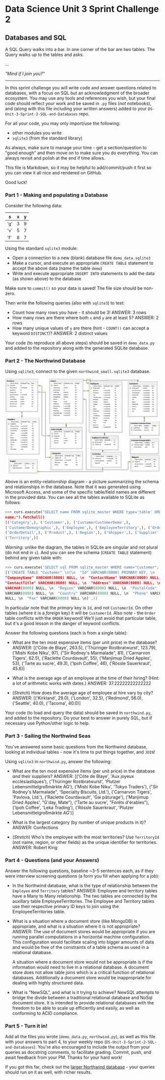 # Data Science Unit 3 Sprint Challenge 2

## Databases and SQL

A SQL Query walks into a bar. In one corner of the bar are two tables. The Query
walks up to the tables and asks:

...

*"Mind if I join you?"*

---

In this sprint challenge you will write code and answer questions related to
databases, with a focus on SQL but an acknowledgment of the broader ecosystem.
You may use any tools and references you wish, but your final code should
reflect *your* work and be saved in `.py` files (*not* notebooks), and (along
with this file including your written answers) added to your
`DS-Unit-3-Sprint-2-SQL-and-Databases` repo.

For all your code, you may only import/use the following:
- other modules you write
- `sqlite3` (from the standard library)

As always, make sure to manage your time - get a section/question to "good
enough" and then move on to make sure you do everything. You can always revisit
and polish at the end if time allows.

This file is Markdown, so it may be helpful to add/commit/push it first so you
can view it all nice and rendered on GitHub.

Good luck!

### Part 1 - Making and populating a Database

Consider the following data:

| s   | x | y |
|-----|---|---|
| 'g' | 3 | 9 |
| 'v' | 5 | 7 |
| 'f' | 8 | 7 |

Using the standard `sqlite3` module:

- Open a connection to a new (blank) database file `demo_data.sqlite3`
- Make a cursor, and execute an appropriate `CREATE TABLE` statement to accept
  the above data (name the table `demo`)
- Write and execute appropriate `INSERT INTO` statements to add the data (as
  shown above) to the database

Make sure to `commit()` so your data is saved! The file size should be non-zero.

Then write the following queries (also with `sqlite3`) to test:

- Count how many rows you have - it should be 3!
    ANSWER: 3 rows
- How many rows are there where both `x` and `y` are at least 5?
    ANSWER: 2 rows
- How many unique values of `y` are there (hint - `COUNT()` can accept a keyword
  `DISTINCT`)?
  ANSWER: 2  distinct values

Your code (to reproduce all above steps) should be saved in `demo_data.py` and
added to the repository along with the generated SQLite database.

### Part 2 - The Northwind Database

Using `sqlite3`, connect to the given `northwind_small.sqlite3` database.

![Northwind Entity-Relationship Diagram](./northwind_erd.png)

Above is an entity-relationship diagram - a picture summarizing the schema and
relationships in the database. Note that it was generated using Microsoft
Access, and some of the specific table/field names are different in the provided
data. You can see all the tables available to SQLite as follows:

```python
>>> curs.execute("SELECT name FROM sqlite_master WHERE type='table' ORDER BY
name;").fetchall()
[('Category',), ('Customer',), ('CustomerCustomerDemo',),
('CustomerDemographic',), ('Employee',), ('EmployeeTerritory',), ('Order',),
('OrderDetail',), ('Product',), ('Region',), ('Shipper',), ('Supplier',),
('Territory',)]
```

*Warning*: unlike the diagram, the tables in SQLite are singular and not plural
(do not end in `s`). And you can see the schema (`CREATE TABLE` statement)
behind any given table with:
```python
>>> curs.execute('SELECT sql FROM sqlite_master WHERE name="Customer";').fetchall()
[('CREATE TABLE "Customer" \n(\n  "Id" VARCHAR(8000) PRIMARY KEY, \n
"CompanyName" VARCHAR(8000) NULL, \n  "ContactName" VARCHAR(8000) NULL, \n
"ContactTitle" VARCHAR(8000) NULL, \n  "Address" VARCHAR(8000) NULL, \n  "City"
VARCHAR(8000) NULL, \n  "Region" VARCHAR(8000) NULL, \n  "PostalCode"
VARCHAR(8000) NULL, \n  "Country" VARCHAR(8000) NULL, \n  "Phone" VARCHAR(8000)
NULL, \n  "Fax" VARCHAR(8000) NULL \n)',)]
```

In particular note that the *primary* key is `Id`, and not `CustomerId`. On
other tables (where it is a *foreign* key) it will be `CustomerId`. Also note -
the `Order` table conflicts with the `ORDER` keyword! We'll just avoid that
particular table, but it's a good lesson in the danger of keyword conflicts.

Answer the following questions (each is from a single table):

- What are the ten most expensive items (per unit price) in the database?
    ANSWER: [('Côte de Blaye', 263.5), ('Thüringer Rostbratwurst', 123.79), 
            ('Mishi Kobe Niku', 97), ("Sir Rodney's Marmalade", 81), 
            ('Carnarvon Tigers', 62.5), ('Raclette Courdavault', 55), 
            ('Manjimup Dried Apples', 53), ('Tarte au sucre', 49.3), 
            ('Ipoh Coffee', 46), ('Rössle Sauerkraut', 45.6)]
    
- What is the average age of an employee at the time of their hiring? (Hint: a
  lot of arithmetic works with dates.)
  ANSWER: 37.22222222222222
  
- (*Stretch*) How does the average age of employee at hire vary by city?
  ANSWER: [('Kirkland', 29.0), ('London', 32.5), ('Redmond', 56.0), 
          ('Seattle', 40.0), ('Tacoma', 40.0)]

Your code (to load and query the data) should be saved in `northwind.py`, and
added to the repository. Do your best to answer in purely SQL, but if necessary
use Python/other logic to help.

### Part 3 - Sailing the Northwind Seas

You've answered some basic questions from the Northwind database, looking at
individual tables - now it's time to put things together, and `JOIN`!

Using `sqlite3` in `northwind.py`, answer the following:

- What are the ten most expensive items (per unit price) in the database *and*
  their suppliers?
  ANSWER: [('Côte de Blaye', 'Aux joyeux ecclésiastiques'), 
  ('Thüringer Rostbratwurst', 'Plutzer Lebensmittelgroßmärkte AG'), 
  ('Mishi Kobe Niku', 'Tokyo Traders'), 
  ("Sir Rodney's Marmalade", 'Specialty Biscuits, Ltd.'), 
  ('Carnarvon Tigers', 'Pavlova, Ltd.'), 
  ('Raclette Courdavault', 'Gai pâturage'), 
  ('Manjimup Dried Apples', "G'day, Mate"), 
  ('Tarte au sucre', "Forêts d'érables"), ('Ipoh Coffee', 'Leka Trading'), 
  ('Rössle Sauerkraut', 'Plutzer Lebensmittelgroßmärkte AG')]
  
- What is the largest category (by number of unique products in it)?
  ANSWER: Confections
- (*Stretch*) Who's the employee with the most territories? Use `TerritoryId`
  (not name, region, or other fields) as the unique identifier for territories.
  ANSWER: Robert King

### Part 4 - Questions (and your Answers)

Answer the following questions, baseline ~3-5 sentences each, as if they were
interview screening questions (a form you fill when applying for a job):

- In the Northwind database, what is the type of relationship between the
  `Employee` and `Territory` tables?  ANSWER: Employee and territory tables 
  have a Many to Many relationship. The two tables are connected by the auxillary
   table EmployeeTerritories. The Employee and Territory tables use their 
   respective primary ID keys to join using the EmployeeTerritories table.
   
- What is a situation where a document store (like MongoDB) is appropriate, and
  what is a situation where it is not appropriate? ANSWER:
  The use of document stores would be appropriate if you are running parallel 
  computations in a horizontal machine configuration.  This configuration would
  facilitate scaling into bigger amounts of data and would be free of the 
  constraints of a table schema as used in a relational database.
  
  A situation where a document store would not be appropriate is if the 
  information would need to live in a relational database. A document store 
  does not allow table joins which is a critical function of relational 
  databases. Additionally a document store would be inappropriate for dealing 
  with highly structured data. 
- What is "NewSQL", and what is it trying to achieve? NewSQL attempts to bridge
  the divide between a traditional relational database and NoSql document store.
  It is intended to provide relational databases with the freedom to be able to 
  scale up efficiently and easily, as well as conforming to ACID compliance.  

### Part 5 - Turn it in!
Add all the files you wrote (`demo_data.py`, `northwind.py`), as well as this
file with your answers to part 4, to your weekly repo
(`DS-Unit-3-Sprint-2-SQL-and-Databases`). You're also encouraged to include the
output from your queries as docstring comments, to facilitate grading. Commit,
push, and await feedback from your PM. Thanks for your hard work!

If you got this far, check out the [larger Northwind
database](https://github.com/jpwhite3/northwind-SQLite3/blob/master/Northwind_large.sqlite.zip) -
your queries should run on it as well, with richer results.
